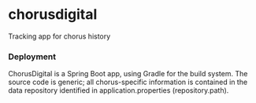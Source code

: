 # chorusdigital
Tracking app for chorus history

### Deployment
ChorusDigital is a Spring Boot app, using Gradle for the build system. The source code is generic; all chorus-specific 
information is contained in the data repository identified in application.properties (repository.path). 

### 
